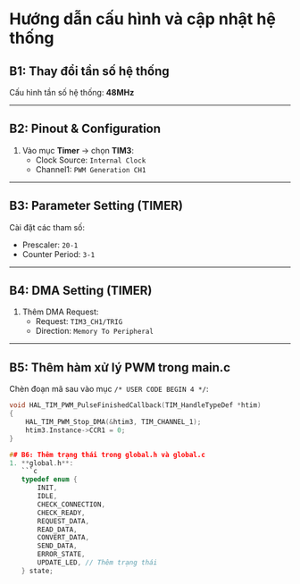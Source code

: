 # Hướng dẫn cấu hình và cập nhật hệ thống

## B1: Thay đổi tần số hệ thống
Cấu hình tần số hệ thống: **48MHz**

---

## B2: Pinout & Configuration
1. Vào mục **Timer** -> chọn **TIM3**:
   - Clock Source: `Internal Clock`
   - Channel1: `PWM Generation CH1`

---

## B3: Parameter Setting (TIMER)
Cài đặt các tham số:
- Prescaler: `20-1`
- Counter Period: `3-1`

---

## B4: DMA Setting (TIMER)
1. Thêm DMA Request:
   - Request: `TIM3_CH1/TRIG`
   - Direction: `Memory To Peripheral`

---

## B5: Thêm hàm xử lý PWM trong main.c
Chèn đoạn mã sau vào mục `/* USER CODE BEGIN 4 */`:

```c
void HAL_TIM_PWM_PulseFinishedCallback(TIM_HandleTypeDef *htim)
{
    HAL_TIM_PWM_Stop_DMA(&htim3, TIM_CHANNEL_1);
    htim3.Instance->CCR1 = 0;
}

## B6: Thêm trạng thái trong global.h và global.c
1. **global.h**:
   ```c
   typedef enum {
       INIT,
       IDLE,
       CHECK_CONNECTION,
       CHECK_READY,
       REQUEST_DATA,
       READ_DATA,
       CONVERT_DATA,
       SEND_DATA,
       ERROR_STATE,
       UPDATE_LED, // Thêm trạng thái
   } state;

